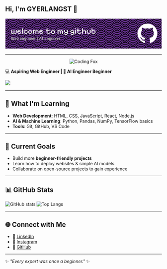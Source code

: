 ## Hi, I'm GYERLANGST 👋
  
<p align="center">
  <img src="img/github-header-banner.png" alt="Header Banner" width="1030">
</p>

---
<p align="center">
  <img src="https://media2.giphy.com/media/AULpIcpbOCeTG8TBtN/giphy.gif" alt="Coding Fox" width="400">
</p>


💻 **Aspiring Web Engineer | 🤖 AI Engineer Beginner**

<img src="https://media.giphy.com/media/WUlplcMpOCEmTGBtBW/giphy.gif" width="300">  

---

## 🌱 What I'm Learning

* **Web Development**: HTML, CSS, JavaScript, React, Node.js
* **AI & Machine Learning**: Python, Pandas, NumPy, TensorFlow basics
* **Tools**: Git, GitHub, VS Code

---

## 📌 Current Goals

* Build more **beginner-friendly projects**
* Learn how to deploy websites & simple AI models
* Collaborate on open-source projects to gain experience

---

## 📊 GitHub Stats

![GitHub stats](https://github-readme-stats.vercel.app/api?username=GYERLANGST\&show_icons=true\&theme=tokyonight)
![Top Langs](https://github-readme-stats.vercel.app/api/top-langs/?username=GYERLANGST\&layout=compact\&theme=tokyonight)

---

## 🌐 Connect with Me

* 💼 [LinkedIn](https://linkedin.com/in/Gyonino_Bintang)
* 📸 [Instagram](https://instagram.com/berlangga005)
* 🐙 [GitHub](https://github.com/GYERLANGST)

---

✨ *"Every expert was once a beginner."* ✨
